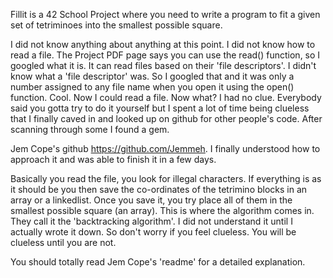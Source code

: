 Fillit is a 42 School Project where you need to write a program to fit a given set of tetriminoes into the smallest possible square.

I did not know anything about anything at this point. I did not know how to read a file. The Project PDF page says you can use the read() function, so I googled what it is. It can read files based on their 'file descriptors'. I didn't know what a 'file descriptor' was. So I googled that and it was only a number assigned to any file name when you open it using the open() function. Cool. Now I could read a file. Now what? I had no clue. Everybody said you gotta try to do it yourself but I spent a lot of time being clueless that I finally caved in and looked up on github for other people's code. After scanning through some I found a gem.

Jem Cope's github <https://github.com/Jemmeh>. 
I finally understood how to approach it and was able to finish it in a few days. 

Basically you read the file, you look for illegal characters. If everything is as it should be you then save the co-ordinates of the tetrimino blocks in an array or a linkedlist. Once you save it, you try place all of them in the smallest possible square (an array). This is where the algorithm comes in. They call it the 'backtracking algorithm'. I did not understand it until I actually wrote it down. So don't worry if you feel clueless. You will be clueless until you are not.

You should totally read Jem Cope's 'readme' for a detailed explanation.
